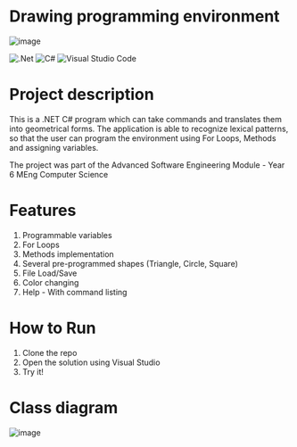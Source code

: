 # Drawing programming environment
![image](https://github.com/Bosurgi/ASE_DrawingEnvironment/assets/87176210/836cbbf2-adac-4e20-80e6-9bd46a23386f)

![.Net](https://img.shields.io/badge/.NET-000000?style=for-the-badge&logo=.net&logoColor=c792ea) 
![C#](https://img.shields.io/badge/c%23-000000.svg?style=for-the-badge&logo=c-sharp&logoColor=239120) 
![Visual Studio Code](https://img.shields.io/badge/VS%20Code-000000.svg?style=for-the-badge&logo=visual-studio-code&logoColor=0078d7)

# Project description
This is a .NET C# program which can take commands and translates them into geometrical forms.
The application is able to recognize lexical patterns, so that the user can program the environment using For Loops, Methods and assigning variables.

The project was part of the Advanced Software Engineering Module - Year 6 MEng Computer Science

# Features
1. Programmable variables
2. For Loops
3. Methods implementation
4. Several pre-programmed shapes (Triangle, Circle, Square)
5. File Load/Save
6. Color changing
7. Help - With command listing

# How to Run
1. Clone the repo
2. Open the solution using Visual Studio
3. Try it!

# Class diagram
![image](https://github.com/Bosurgi/ASE_DrawingEnvironment/assets/87176210/32d647f8-8ea0-4036-8302-0782b368cb04)

